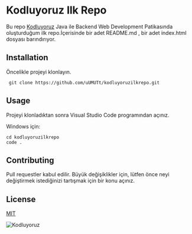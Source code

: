# Kodluyoruz Ilk Repo

Bu repo [Kodluyoruz](https://www.kodluyoruz.org/) Java ile Backend Web Development Patikasında oluşturduğum ilk repo.İçerisinde bir adet README.md , bir adet index.html dosyası barındırıyor.

## Installation

Öncelikle projeyi klonlayın.

```
 git clone https://github.com/uUMUTt/kodluyoruzilkrepo.git 
```

## Usage

Projeyi klonladıktan sonra Visual Studio Code programından açınız.

Windows için:

 ```
 cd kodluyoruzilkrepo
 code .
 ```

## Contributing

Pull requestler kabul edilir. Büyük değişiklikler için, lütfen önce neyi değiştirmek istediğinizi tartışmak için bir konu açınız.

## License

[MIT](https://choosealicense.com/licenses/mit/)


![Kodluyoruz](https://cdn.sanity.io/images/9kdepi1d/production/65c832d202a503b15d99e628f4313782f3ef50db-300x62.png)

